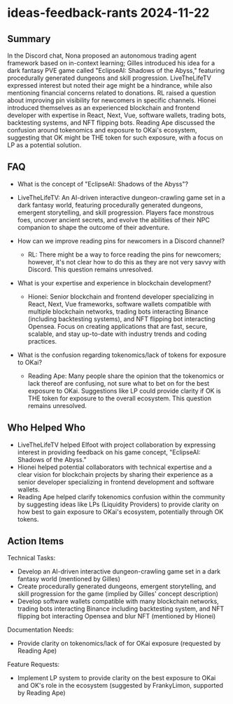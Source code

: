 # ideas-feedback-rants 2024-11-22

## Summary
 In the Discord chat, Nona proposed an autonomous trading agent framework based on in-context learning; Gilles introduced his idea for a dark fantasy PVE game called "EclipseAI: Shadows of the Abyss," featuring procedurally generated dungeons and skill progression. LiveTheLifeTV expressed interest but noted their age might be a hindrance, while also mentioning financial concerns related to donations. RL raised a question about improving pin visibility for newcomers in specific channels. Hionei introduced themselves as an experienced blockchain and frontend developer with expertise in React, Next, Vue, software wallets, trading bots, backtesting systems, and NFT flipping bots. Reading Ape discussed the confusion around tokenomics and exposure to OKai's ecosystem, suggesting that OK might be THE token for such exposure, with a focus on LP as a potential solution.

## FAQ
 - What is the concept of "EclipseAI: Shadows of the Abyss"?
  - LiveTheLifeTV: An AI-driven interactive dungeon-crawling game set in a dark fantasy world, featuring procedurally generated dungeons, emergent storytelling, and skill progression. Players face monstrous foes, uncover ancient secrets, and evolve the abilities of their NPC companion to shape the outcome of their adventure.

- How can we improve reading pins for newcomers in a Discord channel?
  - RL: There might be a way to force reading the pins for newcomers; however, it's not clear how to do this as they are not very savvy with Discord. This question remains unresolved.

- What is your expertise and experience in blockchain development?
  - Hionei: Senior blockchain and frontend developer specializing in React, Next, Vue frameworks, software wallets compatible with multiple blockchain networks, trading bots interacting Binance (including backtesting systems), and NFT flipping bot interacting Opensea. Focus on creating applications that are fast, secure, scalable, and stay up-to-date with industry trends and coding practices.

- What is the confusion regarding tokenomics/lack of tokens for exposure to OKai?
  - Reading Ape: Many people share the opinion that the tokenomics or lack thereof are confusing, not sure what to bet on for the best exposure to OKai. Suggestions like LP could provide clarity if OK is THE token for exposure to the overall ecosystem. This question remains unresolved.

## Who Helped Who
 - LiveTheLifeTV helped Elfoot with project collaboration by expressing interest in providing feedback on his game concept, "EclipseAI: Shadows of the Abyss."
- Hionei helped potential collaborators with technical expertise and a clear vision for blockchain projects by sharing their experience as a senior developer specializing in frontend development and software wallets.
- Reading Ape helped clarify tokenomics confusion within the community by suggesting ideas like LPs (Liquidity Providers) to provide clarity on how best to gain exposure to OKai's ecosystem, potentially through OK tokens.

## Action Items
 Technical Tasks:
  - Develop an AI-driven interactive dungeon-crawling game set in a dark fantasy world (mentioned by Gilles)
  - Create procedurally generated dungeons, emergent storytelling, and skill progression for the game (implied by Gilles' concept description)
  - Develop software wallets compatible with many blockchain networks, trading bots interacting Binance including backtesting system, and NFT flipping bot interacting Opensea and blur NFT (mentioned by Hionei)

Documentation Needs:
  - Provide clarity on tokenomics/lack of for OKai exposure (requested by Reading Ape)

Feature Requests:
  - Implement LP system to provide clarity on the best exposure to OKai and OK's role in the ecosystem (suggested by FrankyLimon, supported by Reading Ape)

